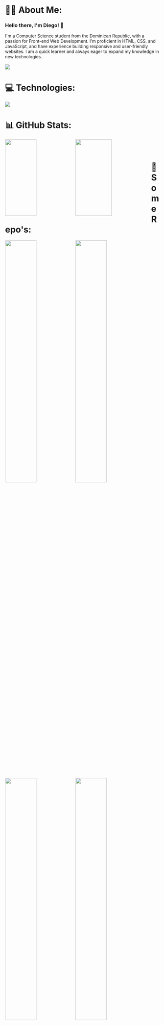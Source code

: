 

# 🧑‍💻 About Me:
### Hello there, I'm Diego! 👋
I'm a Computer Science student from the Dominican Republic, with a passion for Front-end Web Development. I'm proficient in HTML, CSS, and JavaScript, and have experience building responsive and user-friendly websites. I am a quick learner and always eager to expand my knowledge in new technologies. 
<br><br>
<a href="https://www.linkedin.com/in/dlopezl/">
 <img src="https://img.shields.io/badge/Diego%20Lopez-blue?style=for-the-badge&logo=linkedin&logoColor=white"/>
</a>
<br>
# 💻 Technologies:
<img src="https://skillicons.dev/icons?i=html,css,js,react,git,vscode,figma" /> 

# 📊 GitHub Stats:
<img align="left" width="45%" height="250" src="https://github-readme-stats.vercel.app/api?username=diegolopezl&theme=dark&hide_border=false&include_all_commits=true&count_private=true"/>
<img align="left" width="48.5%" height="250" src="https://github-readme-stats.vercel.app/api/top-langs/?username=diegolopezl&theme=dark&hide_border=false&include_all_commits=true&count_private=true&layout=compact"/>
<br><br>

# 💾 Some Repo's:

<a href="https://github.com/diegolopezl/tip-calculator-app">
<img align="left" width="45%" src="https://github-readme-stats.vercel.app/api/pin/?username=diegolopezl&repo=tip-calculator-app&bg_color=151515"/>
</a>

<a href="https://github.com/diegolopezl/faq-accordion-card">
<img align="left" width="45%" src="https://github-readme-stats.vercel.app/api/pin/?username=diegolopezl&repo=faq-accordion-card&bg_color=151515"/>
</a>

<br><br>

<a href="https://github.com/diegolopezl/intro-component-with-signup-form">
<img align="left" width="45%" src="https://github-readme-stats.vercel.app/api/pin/?username=diegolopezl&repo=intro-component-with-signup-form&bg_color=151515"/>
</a>

<a href="https://github.com/diegolopezl/sunnyside-agency-landing-page">
<img align="left" width="45%" src="https://github-readme-stats.vercel.app/api/pin/?username=diegolopezl&repo=sunnyside-agency-landing-page&bg_color=151515"/>
</a>
